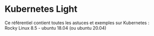 # Kubernetes Light

Ce référentiel contient toutes les astuces et exemples sur Kubernetes : Rocky Linux 8.5 - ubuntu 18.04 (ou ubuntu 20.04)
